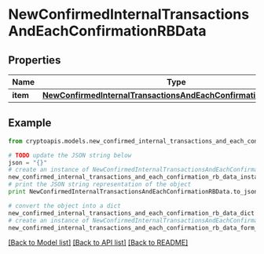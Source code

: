# NewConfirmedInternalTransactionsAndEachConfirmationRBData


## Properties
Name | Type | Description | Notes
------------ | ------------- | ------------- | -------------
**item** | [**NewConfirmedInternalTransactionsAndEachConfirmationRBDataItem**](NewConfirmedInternalTransactionsAndEachConfirmationRBDataItem.md) |  | 

## Example

```python
from cryptoapis.models.new_confirmed_internal_transactions_and_each_confirmation_rb_data import NewConfirmedInternalTransactionsAndEachConfirmationRBData

# TODO update the JSON string below
json = "{}"
# create an instance of NewConfirmedInternalTransactionsAndEachConfirmationRBData from a JSON string
new_confirmed_internal_transactions_and_each_confirmation_rb_data_instance = NewConfirmedInternalTransactionsAndEachConfirmationRBData.from_json(json)
# print the JSON string representation of the object
print NewConfirmedInternalTransactionsAndEachConfirmationRBData.to_json()

# convert the object into a dict
new_confirmed_internal_transactions_and_each_confirmation_rb_data_dict = new_confirmed_internal_transactions_and_each_confirmation_rb_data_instance.to_dict()
# create an instance of NewConfirmedInternalTransactionsAndEachConfirmationRBData from a dict
new_confirmed_internal_transactions_and_each_confirmation_rb_data_form_dict = new_confirmed_internal_transactions_and_each_confirmation_rb_data.from_dict(new_confirmed_internal_transactions_and_each_confirmation_rb_data_dict)
```
[[Back to Model list]](../README.md#documentation-for-models) [[Back to API list]](../README.md#documentation-for-api-endpoints) [[Back to README]](../README.md)


